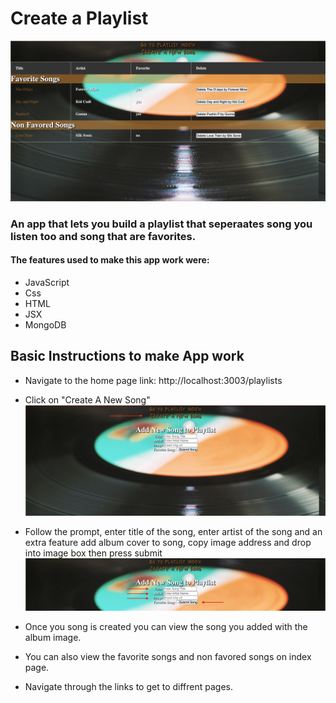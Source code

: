 # Create a Playlist
![alt text](images/main.png)

### An app that lets you build a playlist that seperaates song you listen too and song that are favorites.

#### The features used to make this app work were:
- JavaScript
- Css
- HTML
- JSX
- MongoDB



## Basic Instructions to make App work

* Navigate to the home page link: http://localhost:3003/playlists

* Click on "Create A New Song"
![alt text](images/shot.png)

* Follow the prompt, enter title of the song, enter artist of the song and an extra feature add album cover to song, copy image address and drop into image box
then press submit
![alt text](images/instruction.png)

* Once you song is created you can view the song you added with the album image.

* You can also view the favorite songs and non favored songs on index page.

* Navigate through the links to get to diffrent pages.
